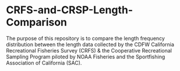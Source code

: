 # CRFS-and-CRSP-Length-Comparison
The purpose of this repository is to compare the length frequency distribution between the length data collected by the CDFW California Recreational Fisheries Survey (CRFS) & the Cooperative Recreational Sampling Program piloted by NOAA Fisheries and the Sportfishing Association of California (SAC).


